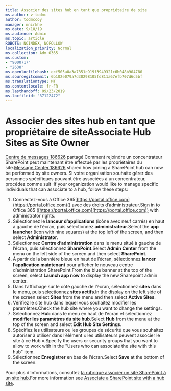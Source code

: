 ```yaml
---
title: Associer des sites hub en tant que propriétaire de site
ms.author: v-todmc
author: todmccoy
manager: mnirkhe
ms.date: 9/18/19
ms.audience: Admin
ms.topic: article
ROBOTS: NOINDEX, NOFOLLOW
localization_priority: Normal
ms.collection: Adm_O365
ms.custom:
- "9000717"
- "2638"
ms.openlocfilehash: ecf505a0a3a7851c919f3949321c6b048b904780
ms.sourcegitcommit: 6b102e079a7d30298105fd811a67efb707d6d5bf
ms.translationtype: MT
ms.contentlocale: fr-FR
ms.lasthandoff: 09/23/2019
ms.locfileid: "37122472"
---
```

# <a name="associate-hub-sites-as-site-owner"></a><span data-ttu-id="9bea5-102">Associer des sites hub en tant que propriétaire de site</span><span class="sxs-lookup"><span data-stu-id="9bea5-102">Associate Hub Sites as Site Owner</span></span>

<span data-ttu-id="9bea5-103">[Centre de messages 186626](https://admin.microsoft.com/Adminportal/Home?source=applauncher#/MessageCenter?id=MC186626) partagé Comment rejoindre un concentrateur SharePoint peut maintenant être effectué par les propriétaires du site.</span><span class="sxs-lookup"><span data-stu-id="9bea5-103">[Message Center 186626](https://admin.microsoft.com/Adminportal/Home?source=applauncher#/MessageCenter?id=MC186626) shared how joining a SharePoint hub can now be performed by site owners.</span></span> <span data-ttu-id="9bea5-104">Si votre organisation souhaite gérer des personnes spécifiques pouvant être associées à un concentrateur, procédez comme suit :</span><span class="sxs-lookup"><span data-stu-id="9bea5-104">If your organization would like to manage specific individuals that can associate to a hub, follow these steps:</span></span> 

1. <span data-ttu-id="9bea5-105">Connectez-vous à Office 365[https://portal.office.com](https://portal.office.com)() avec des droits d’administrateur.</span><span class="sxs-lookup"><span data-stu-id="9bea5-105">Sign in to Office 365 ([https://portal.office.com](https://portal.office.com)) with administrator rights.</span></span>
2. <span data-ttu-id="9bea5-106">Sélectionnez le **lanceur d’applications** (icône avec neuf carrés) en haut à gauche de l’écran, puis sélectionnez **administrateur**.</span><span class="sxs-lookup"><span data-stu-id="9bea5-106">Select the **app launcher** (icon with nine squares) at the top left of the screen, and then select **Administrator**.</span></span>
3. <span data-ttu-id="9bea5-107">Sélectionnez **Centre d’administration** dans le menu situé à gauche de l’écran, puis sélectionnez **SharePoint**.</span><span class="sxs-lookup"><span data-stu-id="9bea5-107">Select **Admin Center** from the menu on the left side of the screen and then select **SharePoint**.</span></span>
4. <span data-ttu-id="9bea5-108">À partir de la bannière bleue en haut de l’écran, sélectionnez **lancer l’application maintenant** pour afficher le nouveau centre d’administration SharePoint.</span><span class="sxs-lookup"><span data-stu-id="9bea5-108">From the blue banner at the top of the screen, select **Launch app now** to display the new Sharepoint admin center.</span></span>
5. <span data-ttu-id="9bea5-109">Dans l’affichage sur le côté gauche de l’écran, sélectionnez **sites** dans le menu, puis sélectionnez **sites actifs**.</span><span class="sxs-lookup"><span data-stu-id="9bea5-109">In the display on the left side of the screen select **Sites** from the menu and then select **Active Sites**.</span></span>
6. <span data-ttu-id="9bea5-110">Vérifiez le site hub dans lequel vous souhaitez modifier les paramètres.</span><span class="sxs-lookup"><span data-stu-id="9bea5-110">Check the hub site where you want to change the settings.</span></span>
7. <span data-ttu-id="9bea5-111">Sélectionnez **Hub** dans le menu en haut de l’écran et sélectionnez **modifier les paramètres du site hub**.</span><span class="sxs-lookup"><span data-stu-id="9bea5-111">Select **Hub** from the menu at the top of the screen and select **Edit Hub Site Settings**.</span></span>
8. <span data-ttu-id="9bea5-112">Spécifiez les utilisateurs ou les groupes de sécurité que vous souhaitez autoriser à utiliser dans l’élément « les utilisateurs peuvent associer le site à ce Hub ».</span><span class="sxs-lookup"><span data-stu-id="9bea5-112">Specify the users or security groups that you want to allow to work with in the "Users who can associate the site with this hub" item.</span></span>
9. <span data-ttu-id="9bea5-113">Sélectionnez **Enregistrer** en bas de l’écran.</span><span class="sxs-lookup"><span data-stu-id="9bea5-113">Select **Save** at the bottom of the screen.</span></span>

<span data-ttu-id="9bea5-114">Pour plus d’informations, consultez [la rubrique associer un site SharePoint à un site hub](https://support.office.com/article/associate-a-sharepoint-site-with-a-hub-site-ae0009fd-af04-4d3d-917d-88edb43efc05).</span><span class="sxs-lookup"><span data-stu-id="9bea5-114">For more information see [Associate a SharePoint site with a hub site](https://support.office.com/article/associate-a-sharepoint-site-with-a-hub-site-ae0009fd-af04-4d3d-917d-88edb43efc05).</span></span> 